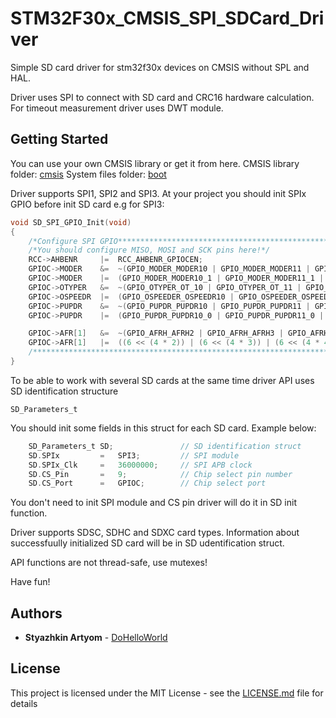 # STM32F30x_CMSIS_SPI_SDCard_Driver
Simple SD card driver for stm32f30x devices on CMSIS without SPL and HAL.

Driver uses SPI to connect with SD card and CRC16 hardware calculation.
For timeout measurement driver uses DWT module.

## Getting Started

You can use your own CMSIS library or get it from here.
CMSIS library folder: [cmsis](cmsis) 
System files folder: [boot](boot)

Driver supports SPI1, SPI2 and SPI3. At your project you should init SPIx GPIO before init SD card e.g for SPI3:

``` c
void SD_SPI_GPIO_Init(void)
{
    /*Configure SPI GPIO************************************************************************/
    /*You should configure MISO, MOSI and SCK pins here!*/
    RCC->AHBENR     |=  RCC_AHBENR_GPIOCEN;
    GPIOC->MODER    &=  ~(GPIO_MODER_MODER10 | GPIO_MODER_MODER11 | GPIO_MODER_MODER12);
    GPIOC->MODER    |=  (GPIO_MODER_MODER10_1 | GPIO_MODER_MODER11_1 | GPIO_MODER_MODER12_1);
    GPIOC->OTYPER   &=  ~(GPIO_OTYPER_OT_10 | GPIO_OTYPER_OT_11 | GPIO_OTYPER_OT_12);
    GPIOC->OSPEEDR  |=  (GPIO_OSPEEDER_OSPEEDR10 | GPIO_OSPEEDER_OSPEEDR11 | GPIO_OSPEEDER_OSPEEDR12);
    GPIOC->PUPDR    &=  ~(GPIO_PUPDR_PUPDR10 | GPIO_PUPDR_PUPDR11 | GPIO_PUPDR_PUPDR12);
    GPIOC->PUPDR    |=  (GPIO_PUPDR_PUPDR10_0 | GPIO_PUPDR_PUPDR11_0 | GPIO_PUPDR_PUPDR12_0);

    GPIOC->AFR[1]   &=  ~(GPIO_AFRH_AFRH2 | GPIO_AFRH_AFRH3 | GPIO_AFRH_AFRH4);
    GPIOC->AFR[1]   |=  ((6 << (4 * 2)) | (6 << (4 * 3)) | (6 << (4 * 4)));
    /*********************************************************************************************/
}
```
To be able to work with several SD cards at the same time driver API uses SD identification structure
```
SD_Parameters_t
```
You should init some fields in this struct for each SD card. Example below:

``` c
    SD_Parameters_t SD;               // SD identification struct
    SD.SPIx         =   SPI3;         // SPI module
    SD.SPIx_Clk     =   36000000;     // SPI APB clock
    SD.CS_Pin       =   9;            // Chip select pin number
    SD.CS_Port      =   GPIOC;        // Chip select port
```
You don't need to init SPI module and CS pin driver will do it in SD init function.

Driver supports SDSC, SDHC and SDXC card types. Information about successfuully initialized SD card will be in SD udentification struct.

API functions are not thread-safe, use mutexes!

Have fun!

## Authors

* **Styazhkin Artyom** - [DoHelloWorld](https://github.com/DoHelloWorld)

## License

This project is licensed under the MIT License - see the [LICENSE.md](LICENSE.md) file for details

